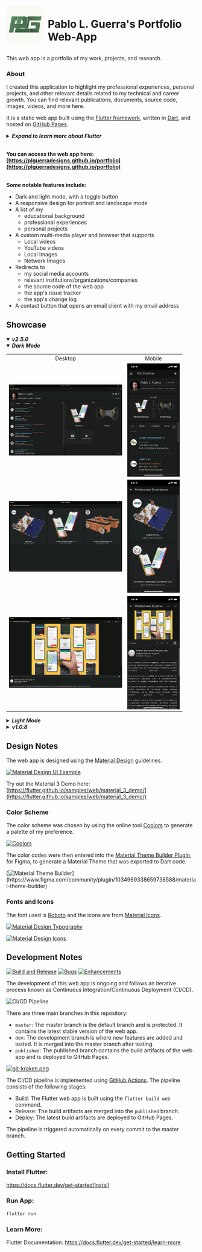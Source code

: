 <div style="display: flex; align-items: flex-end;">
    <img src="https://raw.githubusercontent.com/PLGuerraDesigns/portfolio/master/web/icons/Icon-192.png" alt="Icon" width="100" height="100" style="margin-right: 10px;">
    <h1 style="margin: 0;">Pablo L. Guerra's Portfolio Web-App</h1>
</div>
<br />

This web app is a portfolio of my work, projects, and research. <br />

### About

I created this application to highlight my professional experiences, personal projects, and other relevant details related to my technical and career growth.
You can find relevant publications, documents, source code, images, videos, and more here.

It is a static web app built using the [Flutter framework](https://flutter.dev/), written in [Dart](https://dart.dev/), and hosted on [GitHub Pages](https://pages.github.com/). <br />
 
<details>
<summary><i><strong> Expand to learn more about Flutter</strong></i></summary>

[![introducing-flutter.png](https://i.postimg.cc/kGfjsky9/introducing-flutter.png)](https://www.youtube.com/watch?v=fq4N0hgOWzU)

Try Flutter directly in your browser using [DartPad](https://dartpad.dev/?id=5c0e154dd50af4a9ac856908061291bc&sample=counter).

[![dart-pad.gif](https://i.postimg.cc/brNDxMJQ/dart-pad.gif)](https://dartpad.dev/?id=5c0e154dd50af4a9ac856908061291bc&sample=counter)

</details>
<br />

<strong>You can access the web app here: <br />
[https://plguerradesigns.github.io/portfolio](https://plguerradesigns.github.io/portfolio)</strong> <br />

<br />
<strong>Some notable features include:</strong>

- Dark and light mode, with a toggle button
- A responsive design for portrait and landscape mode
- A list of my
  - educational background
  - professional experiences
  - personal projects
- A custom multi-media player and browser that supports
  - Local videos
  - YouTube videos
  - Local Images
  - Network Images
- Redirects to
  - my social media accounts
  - relevant institutions/organizations/companies
  - the source code of the web app
  - the app's issue tracker
  - the app's change log
- A contact button that opens an email client with my email address

## Showcase

<details open>
<summary><i><strong>v2.5.0</strong></i></summary>

<details open>
<summary><i><strong>Dark Mode</strong></i></summary>

<table>
 <tr>
    <td style="text-align: center;">Desktop</td>
    <td style="text-align: center;">Mobile</td>
  </tr>
  <tr>
    <td>
      <img src="https://raw.githubusercontent.com/PLGuerraDesigns/portfolio/master/showcase/v2.5.0/desktop/dark/home.webp" alt="Home" width="300">
    </td>
    <td>
      <img src="https://raw.githubusercontent.com/PLGuerraDesigns/portfolio/master/showcase/v2.5.0/mobile/dark/home.webp" alt="Home" height="300">
    </td>
  </tr>
  <tr>
    <td>
      <img src="https://raw.githubusercontent.com/PLGuerraDesigns/portfolio/master/showcase/v2.5.0/desktop/dark/professional_experience.webp" alt="Professional Experience" width="300">
    </td>
    <td>
       <img src="https://raw.githubusercontent.com/PLGuerraDesigns/portfolio/master/showcase/v2.5.0/mobile/dark/professional_experience.webp" alt="Professional Experience" height="300">
    </td>
  </tr>
  <tr>
    <td>
      <img src="https://raw.githubusercontent.com/PLGuerraDesigns/portfolio/master/showcase/v2.5.0/desktop/dark/details.webp" alt="Details" width="300">
    </td>
    <td>
     <img src="https://raw.githubusercontent.com/PLGuerraDesigns/portfolio/master/showcase/v2.5.0/mobile/dark/details.webp" alt="Details" height="300">
    </td>

</table>

</details>

<details>
<summary><i><strong>Light Mode</strong></i></summary>

<table>
 <tr>
    <td style="text-align: center;">Desktop</td>
    <td style="text-align: center;">Mobile</td>
  </tr>
  <tr>
    <td>
    <img src="https://raw.githubusercontent.com/PLGuerraDesigns/portfolio/master/showcase/v2.5.0/desktop/light/home.webp" alt="Home" width="300">
    </td>
    <td>
      <img src="https://raw.githubusercontent.com/PLGuerraDesigns/portfolio/master/showcase/v2.5.0/mobile/light/home.webp" alt="Home" height="300">
    </td>
  </tr>
  <tr>
    <td>
    <img src="https://raw.githubusercontent.com/PLGuerraDesigns/portfolio/master/showcase/v2.5.0/desktop/light/projects.webp" alt="Projects" width="300">
    </td>
    <td>
      <img src="https://raw.githubusercontent.com/PLGuerraDesigns/portfolio/master/showcase/v2.5.0/mobile/light/projects.webp" alt="Projects" height="300">
    </td>
  </tr>
  <tr>
    <td>
      <img src="https://raw.githubusercontent.com/PLGuerraDesigns/portfolio/master/showcase/v2.5.0/desktop/light/details.webp" alt="Details" width="300">
    </td>
    <td>
      <img src="https://raw.githubusercontent.com/PLGuerraDesigns/portfolio/master/showcase/v2.5.0/mobile/light/details.webp" alt="Details" height="300">
    </td>
  </tr>
</table>

</details>

</details>

<details>
<summary><i><strong>v1.0.8</strong></i></summary>

<table>
 <tr>
    <td style="text-align: center;">Desktop</td>
    <td style="text-align: center;">Mobile</td>
  </tr>

  <tr>
    <td>
      <img src="https://raw.githubusercontent.com/PLGuerraDesigns/portfolio/master/showcase/v1.0.8/desktop/home.webp" alt="Home" width="300">
    </td>
    <td>
      <img src="https://raw.githubusercontent.com/PLGuerraDesigns/portfolio/master/showcase/v1.0.8/mobile/home.webp" alt="Home" height="300">
    </td>
  </tr>
  <tr>
    <td>
      <img src="https://raw.githubusercontent.com/PLGuerraDesigns/portfolio/master/showcase/v1.0.8/desktop/about.webp" alt="About" width="300">
    </td>
    <td>
      <img src="https://raw.githubusercontent.com/PLGuerraDesigns/portfolio/master/showcase/v1.0.8/mobile/about.webp" alt="About" height="300">
    </td>
  </tr>
  <tr>
    <td>
      <img src="https://raw.githubusercontent.com/PLGuerraDesigns/portfolio/master/showcase/v1.0.8/desktop/professional_experience.webp" alt="Professional Experience" width="300">
    </td>
    <td>
      <img src="https://raw.githubusercontent.com/PLGuerraDesigns/portfolio/master/showcase/v1.0.8/mobile/professional_experience.webp" alt="Professional Experience" height="300">
    </td>
  </tr>
  <tr>
    <td>
      <img src="https://raw.githubusercontent.com/PLGuerraDesigns/portfolio/master/showcase/v1.0.8/desktop/professional_experience_details.webp" alt="Professional Experience Details" width="300">
    </td>
    <td>
      <img src="https://raw.githubusercontent.com/PLGuerraDesigns/portfolio/master/showcase/v1.0.8/mobile/details.webp" alt="Professional Experience Details" height="300">
    </td>
  </tr>
  <tr>
    <td>
      <img src="https://raw.githubusercontent.com/PLGuerraDesigns/portfolio/master/showcase/v1.0.8/desktop/projects.webp" alt="Projects" width="300">
    </td>
    <td>
      <img src="https://raw.githubusercontent.com/PLGuerraDesigns/portfolio/master/showcase/v1.0.8/mobile/projects.webp" alt="Projects" height="300">
    </td>
  </tr>
    <td>
      <img src="https://raw.githubusercontent.com/PLGuerraDesigns/portfolio/master/showcase/v1.0.8/desktop/contact.webp" alt="Contact" width="300">
    </td>
    <td>
      <img src="https://raw.githubusercontent.com/PLGuerraDesigns/portfolio/master/showcase/v1.0.8/mobile/contact.webp" alt="Contact" height="300">
    </td>
  </tr>
  <tr>
    <td>
      <img src="https://raw.githubusercontent.com/PLGuerraDesigns/portfolio/master/showcase/v1.0.8/desktop/resume.webp" alt="Resume" width="300">
    </td>
    <td>
      <img src="https://raw.githubusercontent.com/PLGuerraDesigns/portfolio/master/showcase/v1.0.8/mobile/resume.webp" alt="Resume" height="300">
    </td>
  </tr>
</table>

</details>

## Design Notes

The web app is designed using the [Material Design](https://material.io/design) guidelines. <br />

[![Material Design UI Example](https://lh3.googleusercontent.com/kqa_LNBbbacJHfLL5ADPfJIcqHAeVIz3KMqy2PFGFHqQz5ir51Ww0APxKJt5J7EfRehqidtv4kxSlvmx5Je3A5jmH_y_jXbHWGIwsGyTINBP=s0)](https://m3.material.io/)

Try out the Material 3 Demo here: [https://flutter.github.io/samples/web/material_3_demo/](https://flutter.github.io/samples/web/material_3_demo/)

### Color Scheme

The color scheme was chosen by using the online tool [Coolors](https://coolors.co/) to generate a palette of my preference.

[![Coolors](https://res.cloudinary.com/coolors/image/upload/v1575544084/zendesk/generator_screen.png)](https://coolors.co/)

The color codes were then entered into the [Material Theme Builder Plugin](https://www.figma.com/community/plugin/1034969338659738588/material-theme-builder), for Figma, to generate a Material Theme that was exported to Dart code.

[![Material Theme Builder](https://s3-alpha-sig.figma.com/plugins/1034969338659738588/88380/6192b9f77bb59605a942d2a2efdebb6d974a0e02-cover?Expires=1724025600&Key-Pair-Id=APKAQ4GOSFWCVNEHN3O4&Signature=hZ4LNZRwvYZ0Ng-y8arJ3lSTRISquMJHaJ0nvt5NDYXQchQyGALBBS2Gu-3Qk3JzA0iMzj5jybdb9bug1UdqUnBBaThT1pCbBy-5L0gjumzOCdC~RCbUiFAyc1qxUogIK-7~tbPREu22rBp2U1HqbGVPrajMIFx1Oqa2tPCIDrU8lsSV7S9V8km~zub9WiZK-xy-8hq3h0UFWFtiSPox8NR6RmIDrVhY4C-YgeriXGruvip-6NEffbXu-ehb4uqoAz0j0d7UbCSrjJ568ARrW8RUma-EeILu3m-YqWBSOAL9HV0vGZXriQ2EtNJON9ODmb608wUUCImnJWVJ6grQkA__)](https://www.figma.com/community/plugin/1034969338659738588/material-theme-builder)

### Fonts and Icons

The font used is [Roboto](https://fonts.google.com/specimen/Roboto) and the icons are from [Material Icons](https://fonts.google.com/icons).

[![Material Design Typography](https://lh3.googleusercontent.com/q88EBZbgu7lTffRRfgJmCXT9WCK_HzM23PlqBYQXMHolDawHK6WuD7gEGTzpoX1zDUoxr8lTrBdYAzZeB2mbwh6KkMlQTNZh7wIR6kKYMsE=s0)](https://fonts.google.com/specimen/Roboto)

[![Material Design Icons](https://firebasestorage.googleapis.com/v0/b/design-spec/o/projects%2Fm3%2Fimages%2Fl1dsjbqv-hero_7_weights.gif?alt=media&token=5ab64691-8cbb-4420-a176-a258ccd63d76)](https://fonts.google.com/icons)

## Development Notes

[![Build and Release](https://github.com/plguerradesigns/portfolio/actions/workflows/main.yml/badge.svg)](https://github.com/PLGuerraDesigns/portfolio/actions/workflows/main.yml)
[![Bugs](https://img.shields.io/github/issues/plguerradesigns/portfolio/bug?label=Bugs)](https://github.com/PLGuerraDesigns/portfolio/issues?q=is%3Aissue+is%3Aopen)
[![Enhancements](https://img.shields.io/github/issues/plguerradesigns/portfolio/enhancement?label=Enhancements)](https://github.com/PLGuerraDesigns/portfolio/issues?q=is%3Aissue+is%3Aopen)

The development of this web app is ongoing and follows an iterative process known as Continuous Integration/Continuous Deployment (CI/CD). <br />

![CI/CD Pipeline](https://www.synopsys.com/glossary/what-is-cicd/_jcr_content/root/synopsyscontainer/column_1946395452_co/colRight/image_copy.coreimg.svg/1663683682045/cicd.svg)

There are three main branches in this repository:

- `master`: The master branch is the default branch and is protected. It contains the latest stable version of the web app.
- `dev`: The development branch is where new features are added and tested. It is merged into the master branch after testing.
- `published`: The published branch contains the build artifacts of the web app and is deployed to GitHub Pages.

[![git-kraken.png](https://i.postimg.cc/fTrTzny9/git-kraken.png)](https://www.gitkraken.com/)

The CI/CD pipeline is implemented using [GitHub Actions](https://github.com/features/actions). The pipeline consists of the following stages:

- Build: The Flutter web app is built using the `flutter build web` command.
- Release: The build artifacts are merged into the `published` branch.
- Deploy: The latest build artifacts are deployed to GitHub Pages.

The pipeline is triggered automatically on every commit to the master branch.

## Getting Started

### Install Flutter:

https://docs.flutter.dev/get-started/install

### Run App:

```bash
flutter run
```

### Learn More:

Flutter Documentation:
https://docs.flutter.dev/get-started/learn-more
